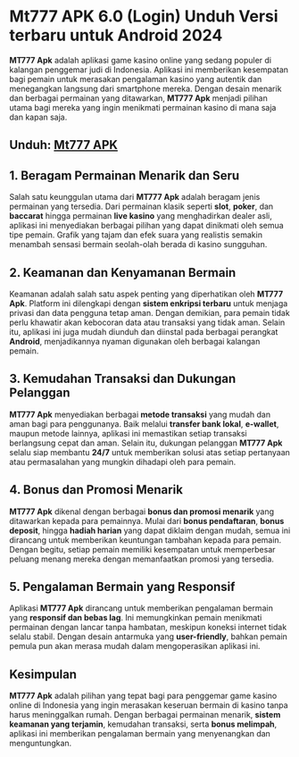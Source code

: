 # Mt777 APK 6.0 (Login) Unduh Versi terbaru untuk Android 2024

**MT777 Apk** adalah aplikasi game kasino online yang sedang populer di kalangan penggemar judi di Indonesia. Aplikasi ini memberikan kesempatan bagi pemain untuk merasakan pengalaman kasino yang autentik dan menegangkan langsung dari smartphone mereka. Dengan desain menarik dan berbagai permainan yang ditawarkan, **MT777 Apk** menjadi pilihan utama bagi mereka yang ingin menikmati permainan kasino di mana saja dan kapan saja.
##  Unduh: [ Mt777 APK](https://apktodo.net/mt777/)
## 1. Beragam Permainan Menarik dan Seru
Salah satu keunggulan utama dari **MT777 Apk** adalah beragam jenis permainan yang tersedia. Dari permainan klasik seperti **slot**, **poker**, dan **baccarat** hingga permainan **live kasino** yang menghadirkan dealer asli, aplikasi ini menyediakan berbagai pilihan yang dapat dinikmati oleh semua tipe pemain. Grafik yang tajam dan efek suara yang realistis semakin menambah sensasi bermain seolah-olah berada di kasino sungguhan.

## 2. Keamanan dan Kenyamanan Bermain
Keamanan adalah salah satu aspek penting yang diperhatikan oleh **MT777 Apk**. Platform ini dilengkapi dengan **sistem enkripsi terbaru** untuk menjaga privasi dan data pengguna tetap aman. Dengan demikian, para pemain tidak perlu khawatir akan kebocoran data atau transaksi yang tidak aman. Selain itu, aplikasi ini juga mudah diunduh dan diinstal pada berbagai perangkat **Android**, menjadikannya nyaman digunakan oleh berbagai kalangan pemain.

## 3. Kemudahan Transaksi dan Dukungan Pelanggan
**MT777 Apk** menyediakan berbagai **metode transaksi** yang mudah dan aman bagi para penggunanya. Baik melalui **transfer bank lokal**, **e-wallet**, maupun metode lainnya, aplikasi ini memastikan setiap transaksi berlangsung cepat dan aman. Selain itu, dukungan pelanggan **MT777 Apk** selalu siap membantu **24/7** untuk memberikan solusi atas setiap pertanyaan atau permasalahan yang mungkin dihadapi oleh para pemain.

## 4. Bonus dan Promosi Menarik
**MT777 Apk** dikenal dengan berbagai **bonus dan promosi menarik** yang ditawarkan kepada para pemainnya. Mulai dari **bonus pendaftaran**, **bonus deposit**, hingga **hadiah harian** yang dapat diklaim dengan mudah, semua ini dirancang untuk memberikan keuntungan tambahan kepada para pemain. Dengan begitu, setiap pemain memiliki kesempatan untuk memperbesar peluang menang mereka dengan memanfaatkan promosi yang tersedia.

## 5. Pengalaman Bermain yang Responsif
Aplikasi **MT777 Apk** dirancang untuk memberikan pengalaman bermain yang **responsif dan bebas lag**. Ini memungkinkan pemain menikmati permainan dengan lancar tanpa hambatan, meskipun koneksi internet tidak selalu stabil. Dengan desain antarmuka yang **user-friendly**, bahkan pemain pemula pun akan merasa mudah dalam mengoperasikan aplikasi ini.

## Kesimpulan
**MT777 Apk** adalah pilihan yang tepat bagi para penggemar game kasino online di Indonesia yang ingin merasakan keseruan bermain di kasino tanpa harus meninggalkan rumah. Dengan berbagai permainan menarik, **sistem keamanan yang terjamin**, kemudahan transaksi, serta **bonus melimpah**, aplikasi ini memberikan pengalaman bermain yang menyenangkan dan menguntungkan.
